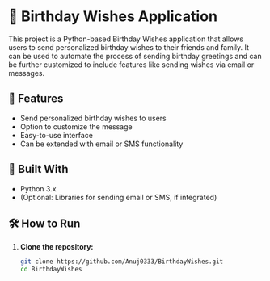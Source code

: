 # 🎂 Birthday Wishes Application

This project is a Python-based Birthday Wishes application that allows users to send personalized birthday wishes to their friends and family. It can be used to automate the process of sending birthday greetings and can be further customized to include features like sending wishes via email or messages.

## 🚀 Features

- Send personalized birthday wishes to users
- Option to customize the message
- Easy-to-use interface
- Can be extended with email or SMS functionality

## 🐍 Built With

- Python 3.x
- (Optional: Libraries for sending email or SMS, if integrated)

## 🛠 How to Run

1. **Clone the repository:**
   ```bash
   git clone https://github.com/Anuj0333/BirthdayWishes.git
   cd BirthdayWishes
